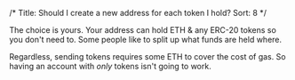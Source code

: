 /*
Title: Should I create a new address for each token I hold?
Sort: 8
*/

The choice is yours. Your address can hold ETH & any ERC-20 tokens so you don't need to. Some people like to split up what funds are held where.

Regardless, sending tokens requires some ETH to cover the cost of gas. So having an account with *only* tokens isn't going to work. 